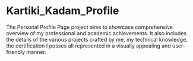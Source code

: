 # Kartiki_Kadam_Profile
The Personal Profile Page project aims to showcase comprehensive overview of my professional and academic achievements. It also includes the details of the various projects crafted by me, my technical knowledge, the certification I posses all represented in a visually appealing and user-friendly manner. 

